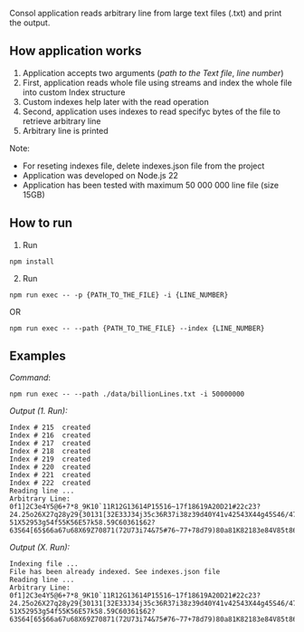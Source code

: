 Consol application reads arbitrary line from large text files (.txt) and print the output.

## How application works

1. Application accepts two arguments (*path to the Text file*, *line number*)
2. First, application reads whole file using streams and index the whole file into custom Index structure
3. Custom indexes help later with the read operation
3. Second, application uses indexes to read specifyc bytes of the file to retrieve arbitrary line
4. Arbitrary line is printed

Note:
 - For reseting indexes file, delete indexes.json file from the project
 - Application was developed on Node.js 22
 - Application has been tested with maximum 50 000 000 line file (size 15GB)

## How to run

1. Run

```
npm install
```

2. Run

```
npm run exec -- -p {PATH_TO_THE_FILE} -i {LINE_NUMBER}
```

OR

```
npm run exec -- --path {PATH_TO_THE_FILE} --index {LINE_NUMBER}
```

## Examples

*Command*:

```
npm run exec -- --path ./data/billionLines.txt -i 50000000
```

*Output (1. Run):*

```
Index # 215  created
Index # 216  created
Index # 217  created
Index # 218  created
Index # 219  created
Index # 220  created
Index # 221  created
Index # 222  created
Reading line ...
Arbitrary Line:  0f1]2C3e4Y5@6+7*8_9K10`11R12G13614P15516~17f18619A20D21#22c23?24.25o26X27q28y29{30131[32E33J34j35c36R37i38z39d40Y41v42543X44g45S46/47t48d49h50?51X52953g54f55K56E57k58.59C60361$62?63S64[65$66a67u68X69Z70871(72U73i74&75#76~77+78d79)80a81K82183e84V85t86087%88`89m90+91/92]93C94v95S96!97:98!99;
```

*Output (X. Run):*

```
Indexing file ...
File has been already indexed. See indexes.json file
Reading line ...
Arbitrary Line:  0f1]2C3e4Y5@6+7*8_9K10`11R12G13614P15516~17f18619A20D21#22c23?24.25o26X27q28y29{30131[32E33J34j35c36R37i38z39d40Y41v42543X44g45S46/47t48d49h50?51X52953g54f55K56E57k58.59C60361$62?63S64[65$66a67u68X69Z70871(72U73i74&75#76~77+78d79)80a81K82183e84V85t86087%88`89m90+91/92]93C94v95S96!97:98!99;
```
